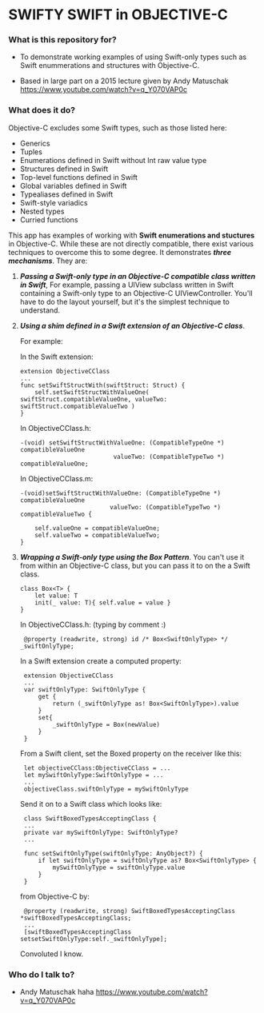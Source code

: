 # SWIFTY SWIFT in OBJECTIVE-C #


### What is this repository for? ###

* To demonstrate working examples of using Swift-only types such as Swift enummerations and structures with Objective-C.

* Based in large part on a 2015 lecture given by Andy Matuschak https://www.youtube.com/watch?v=q_Y070VAP0c


### What does it do? ###

Objective-C excludes some Swift types, such as those listed here:

* Generics
* Tuples
* Enumerations defined in Swift without Int raw value type
* Structures defined in Swift
* Top-level functions defined in Swift
* Global variables defined in Swift
* Typealiases defined in Swift
* Swift-style variadics
* Nested types
* Curried functions
 
This app has examples of working with **Swift enumerations and stuctures** in Objective-C. While these are not directly compatible, there exist various techniques to overcome this to some degree. It demonstrates ***three mechanisms***. They are:



1. ***Passing a Swift-only type in an Objective-C compatible class written in Swift***, For example, passing a UIView subclass written in Swift containing a Swift-only type to an Objective-C UIViewController. You'll have to do the layout yourself, but it's the simplest technique to understand.

2.  ***Using a shim defined in a Swift extension of an Objective-C class***. 

	For example:

	In the Swift extension:
    
        extension ObjectiveCClass
        ...
        func setSwiftStructWith(swiftStruct: Struct) {
            self.setSwiftStructWithValueOne( swiftStruct.compatibleValueOne, valueTwo: swiftStruct.compatibleValueTwo )
        }

	In ObjectiveCClass.h:

        -(void) setSwiftStructWithValueOne: (CompatibleTypeOne *) compatibleValueOne 
                                  valueTwo: (CompatibleTypeTwo *) compatibleValueOne;
    
	In ObjectiveCClass.m:

	    -(void)setSwiftStructWithValueOne: (CompatibleTypeOne *) compatibleValueOne
	                             valueTwo: (CompatibleTypeTwo *) compatibleValueTwo {
    
    	    self.valueOne = compatibleValueOne;
    	    self.valueTwo = compatibleValueTwo;
	    }

3. ***Wrapping a Swift-only type using the Box Pattern***. You can't use it from within an Objective-C class, but you can pass it to on the a Swift class.

       class Box<T> {
           let value: T    
           init(_ value: T){ self.value = value }
       }

	In ObjectiveCClass.h: (typing by comment :)
	
		@property (readwrite, strong) id /* Box<SwiftOnlyType> */ _swiftOnlyType;


	In a Swift extension create a computed property:

		extension ObjectiveCClass
        ...
        var swiftOnlyType: SwiftOnlyType {
        	get {
            	return (_swiftOnlyType as! Box<SwiftOnlyType>).value
        	}
        	set{
            	_swiftOnlyType = Box(newValue)
        	}
    	}

	From a Swift client, set the Boxed property on the receiver like this:
		
		let objectiveCClass:ObjectiveCClass = ...
		let mySwiftOnlyType:SwiftOnlyType = ...
		...
		objectiveClass.swiftOnlyType = mySwiftOnlyType
		
	
	Send it on to a Swift class which looks like:
	
		class SwiftBoxedTypesAcceptingClass { 
		...
		private var mySwiftOnlyType: SwiftOnlyType?
		...
		
	    func setSwiftOnlyType(swiftOnlyType: AnyObject?) {
        	if let swiftOnlyType = swiftOnlyType as? Box<SwiftOnlyType> {
            	mySwiftOnlyType = swiftOnlyType.value
        	}
    	}
	
	from Objective-C by:
	
		@property (readwrite, strong) SwiftBoxedTypesAcceptingClass *swiftBoxedTypesAcceptingClass;
		...
		[swiftBoxedTypesAcceptingClass setsetSwiftOnlyType:self._swiftOnlyType];
		
	Convoluted I know.


### Who do I talk to? ###

* Andy Matuschak haha https://www.youtube.com/watch?v=q_Y070VAP0c
